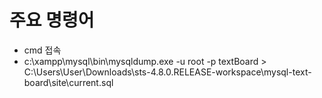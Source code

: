 # 주요 명령어 
 - cmd 접속
 - c:\xampp\mysql\bin\mysqldump.exe -u root -p textBoard > C:\Users\User\Downloads\sts-4.8.0.RELEASE-workspace\mysql-text-board\site\current.sql